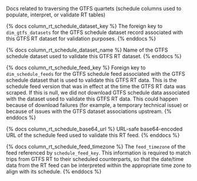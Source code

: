 Docs related to traversing the GTFS quartets (schedule columns used to populate, interpret, or validate RT tables)

{% docs column_rt_schedule_dataset_key %}
The foreign key to `dim_gtfs_datasets` for the GTFS schedule dataset
record associated with this GTFS RT dataset for validation purposes.
{% enddocs %}

{% docs column_rt_schedule_dataset_name %}
Name of the GTFS schedule dataset used to validate this GTFS RT dataset.
{% enddocs %}

{% docs column_rt_schedule_feed_key %}
Foreign key to `dim_schedule_feeds` for the GTFS schedule feed associated
with the GTFS schedule dataset that is used to validate this GTFS RT data.
This is the schedule feed version that was in effect at the time the GTFS
RT data was scraped. If this is null, we did not download GTFS schedule
data associated with the dataset used to validate this GTFS RT data.
This could happen because of download failures (for example, a temporary
technical issue) or because of issues with the GTFS dataset associations
upstream.
{% enddocs %}


{% docs column_rt_schedule_base64_url %}
URL-safe base64-encoded URL of the schedule feed used to validate this 
RT feed.
{% enddocs %}

{% docs column_rt_schedule_feed_timezone %}
The `feed_timezone` of the feed referenced by `schedule_feed_key`.
This information is required to match trips from GTFS RT to their
scheduled counterparts, so that the date/time data from the RT feed can be
interpreted within the appropriate time zone to align with its schedule.
{% enddocs %}
